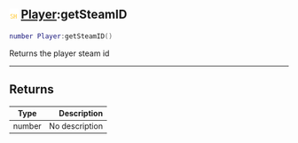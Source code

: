 ## ![shared](../../.gitbook/assets/shared.png) [Player](https://iaswiki.rawr.dev/readme/player):getSteamID

```lua
number Player:getSteamID()
```

Returns the player steam id

------
## Returns

| Type   | Description |
| ------ | ----------: |
| number | No description |


